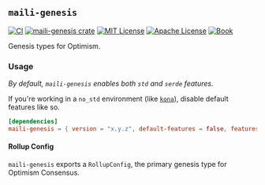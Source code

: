 ## `maili-genesis`

<a href="https://github.com/op-rs/maili/actions/workflows/ci.yml"><img src="https://github.com/op-rs/maili/actions/workflows/ci.yml/badge.svg?label=ci" alt="CI"></a>
<a href="https://crates.io/crates/maili-genesis"><img src="https://img.shields.io/crates/v/maili-genesis.svg" alt="maili-genesis crate"></a>
<a href="https://github.com/op-rs/maili/blob/main/LICENSE-MIT"><img src="https://img.shields.io/badge/License-MIT-d1d1f6.svg?label=license&labelColor=2a2f35" alt="MIT License"></a>
<a href="https://github.com/op-rs/maili/blob/main/LICENSE-APACHE"><img src="https://img.shields.io/badge/License-APACHE-d1d1f6.svg?label=license&labelColor=2a2f35" alt="Apache License"></a>
<a href="https://op-rs.github.io/maili"><img src="https://img.shields.io/badge/Book-854a15?logo=mdBook&labelColor=2a2f35" alt="Book"></a>


Genesis types for Optimism.

### Usage

_By default, `maili-genesis` enables both `std` and `serde` features._

If you're working in a `no_std` environment (like [`kona`][kona]), disable default features like so.

```toml
[dependencies]
maili-genesis = { version = "x.y.z", default-features = false, features = ["serde"] }
```

#### Rollup Config

`maili-genesis` exports a `RollupConfig`, the primary genesis type for Optimism Consensus.


<!-- Links -->

[alloy-genesis]: https://github.com/alloy-rs
[kona]: https://github.com/anton-rs/kona/blob/main/Cargo.toml#L137
